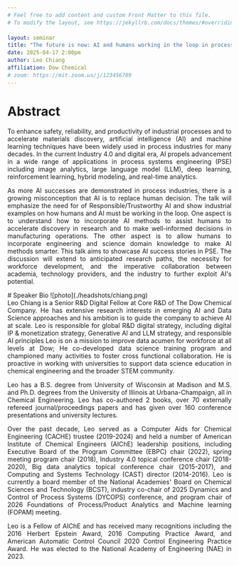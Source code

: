 ```yaml
---
# Feel free to add content and custom Front Matter to this file.
# To modify the layout, see https://jekyllrb.com/docs/themes/#overriding-theme-defaults

layout: seminar
title: "The future is now: AI and humans working in the loop in process systems engineering"
date: 2025-04-17 2:00pm
author: Leo Chiang
affiliation: Dow Chemical
# zoom: https://mit.zoom.us/j/123456789
---
```

# Abstract
<div style="text-align: justify;">
To enhance safety, reliability, and productivity of industrial processes and to accelerate materials discovery, artificial intelligence (AI) and machine learning techniques have been widely used in process industries for many decades. In the current Industry 4.0 and digital era, AI propels advancement in a wide range of applications in process systems engineering (PSE) including image analytics, large language model (LLM), deep learning, reinforcement learning, hybrid modeling, and real-time analytics.  

As more AI successes are demonstrated in process industries, there is a growing misconception that AI is to replace human decision. The talk will emphasize the need for of Responsible/Trustworthy AI and show industrial examples on how humans and AI must be working in the loop. One aspect is to understand how to incorporate AI methods to assist humans to accelerate discovery in research and to make well-informed decisions in manufacturing operations. The other aspect is to allow humans to incorporate engineering and science domain knowledge to make AI methods smarter. This talk aims to showcase AI success stories in PSE. The discussion will extend to anticipated research paths, the necessity for workforce development, and the imperative collaboration between academia, technology providers, and the industry to further exploit AI's potential.
</div>
# Speaker Bio
![photo](./headshots/chiang.png)
<div style="text-align: justify;">
Leo Chiang is a Senior R&D Digital Fellow at Core R&D of The Dow Chemical Company. He has extensive research interests in emerging AI and Data Science approaches and his ambition is to guide the company to achieve AI at scale.  Leo is responsible for global R&D digital strategy, including digital IP & monetization strategy, Generative AI and LLM strategy, and responsible AI principles Leo is on a mission to improve data acumen for workforce at all levels at Dow; He co-developed data science training program and championed many activities to foster cross functional collaboration.  He is proactive in working with universities to support data science education in chemical engineering and the broader STEM community. 

Leo has a B.S. degree from University of Wisconsin at Madison and M.S. and Ph.D. degrees from the University of Illinois at Urbana-Champaign, all in Chemical Engineering.  Leo has co-authored 2 books, over 70 externally refereed journal/proceedings papers and has given over 160 conference presentations and university lectures.  

Over  the past decade, Leo served as a Computer Aids for Chemical Engineering (CACHE) trustee (2019-2024) and held a number of American Institute of Chemical Engineers (AIChE) leadership positions, including Executive Board of the Program Committee (EBPC) chair (2022), spring meeting program chair (2018), Industry 4.0 topical conference chair (2018-2020), Big data analytics topical conference chair (2015-2017), and  Computing and Systems Technology (CAST) director (2014-2016).  Leo is currently a board member of the National Academies' Board on Chemical Sciences and Technology (BCST), industry co-chair of 2025 Dynamics and Control of Process Systems (DYCOPS) conference, and program chair of 2026 Foundations of Process/Product Analytics and Machine learning (FOPAM) meeting.  

Leo is a Fellow of AIChE and has received many recognitions including the 2016 Herbert Epstein Award, 2016 Computing Practice Award, and American Automatic Control Council 2020 Control Engineering Practice Award.  He was elected to the National Academy of Engineering (NAE) in 2023.
</div>